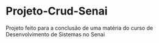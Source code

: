 # Projeto-Crud-Senai
Projeto feito para a conclusão de uma matéria do curso de Desenvolvimento de Sistemas no Senai
